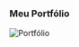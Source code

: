 ### Meu Portfólio

![Portfólio](https://ivory-total-gecko-975.mypinata.cloud/ipfs/QmS5iisqfdsdShQDNCr3QVqA4RLq8retck9KD5bYdAJacs)
